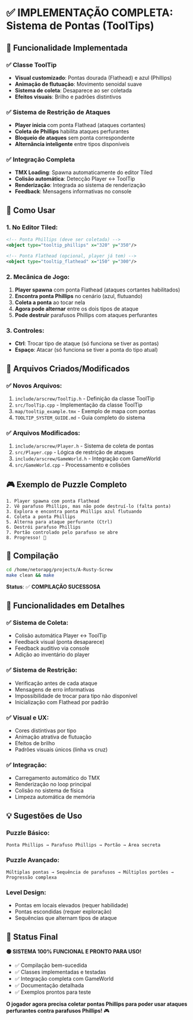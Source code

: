 # ✅ IMPLEMENTAÇÃO COMPLETA: Sistema de Pontas (ToolTips)

## 🎯 Funcionalidade Implementada

### ✅ Classe ToolTip
- **Visual customizado**: Pontas dourada (Flathead) e azul (Phillips)
- **Animação de flutuação**: Movimento senoidal suave
- **Sistema de coleta**: Desaparece ao ser coletada
- **Efeitos visuais**: Brilho e padrões distintivos

### ✅ Sistema de Restrição de Ataques
- **Player inicia** com ponta Flathead (ataques cortantes)
- **Coleta de Phillips** habilita ataques perfurantes
- **Bloqueio de ataques** sem ponta correspondente
- **Alternância inteligente** entre tipos disponíveis

### ✅ Integração Completa
- **TMX Loading**: Spawna automaticamente do editor Tiled
- **Colisão automática**: Detecção Player ↔ ToolTip
- **Renderização**: Integrada ao sistema de renderização
- **Feedback**: Mensagens informativas no console

## 🚀 Como Usar

### 1. No Editor Tiled:

```xml
<!-- Ponta Phillips (deve ser coletada) -->
<object type="tooltip_phillips" x="320" y="350"/>

<!-- Ponta Flathead (opcional, player já tem) -->
<object type="tooltip_flathead" x="150" y="300"/>
```

### 2. Mecânica de Jogo:
1. **Player spawna** com ponta Flathead (ataques cortantes habilitados)
2. **Encontra ponta Phillips** no cenário (azul, flutuando)
3. **Coleta a ponta** ao tocar nela
4. **Agora pode alternar** entre os dois tipos de ataque
5. **Pode destruir** parafusos Phillips com ataques perfurantes

### 3. Controles:
- **Ctrl**: Trocar tipo de ataque (só funciona se tiver as pontas)
- **Espaço**: Atacar (só funciona se tiver a ponta do tipo atual)

## 📁 Arquivos Criados/Modificados

### ✅ Novos Arquivos:
1. `include/arscrew/ToolTip.h` - Definição da classe ToolTip
2. `src/ToolTip.cpp` - Implementação da classe ToolTip
3. `map/tooltip_example.tmx` - Exemplo de mapa com pontas
4. `TOOLTIP_SYSTEM_GUIDE.md` - Guia completo do sistema

### ✅ Arquivos Modificados:
1. `include/arscrew/Player.h` - Sistema de coleta de pontas
2. `src/Player.cpp` - Lógica de restrição de ataques
3. `include/arscrew/GameWorld.h` - Integração com GameWorld
4. `src/GameWorld.cpp` - Processamento e colisões

## 🎮 Exemplo de Puzzle Completo

```
1. Player spawna com ponta Flathead
2. Vê parafuso Phillips, mas não pode destruí-lo (falta ponta)
3. Explora e encontra ponta Phillips azul flutuando
4. Coleta a ponta Phillips
5. Alterna para ataque perfurante (Ctrl)
6. Destrói parafuso Phillips
7. Portão controlado pelo parafuso se abre
8. Progresso! 🎉
```

## 🔧 Compilação

```bash
cd /home/netorapg/projects/A-Rusty-Screw
make clean && make
```

**Status**: ✅ **COMPILAÇÃO SUCESSOSA**

## 🎯 Funcionalidades em Detalhes

### ✅ Sistema de Coleta:
- Colisão automática Player ↔ ToolTip
- Feedback visual (ponta desaparece)
- Feedback auditivo via console
- Adição ao inventário do player

### ✅ Sistema de Restrição:
- Verificação antes de cada ataque
- Mensagens de erro informativas
- Impossibilidade de trocar para tipo não disponível
- Inicialização com Flathead por padrão

### ✅ Visual e UX:
- Cores distintivas por tipo
- Animação atrativa de flutuação
- Efeitos de brilho
- Padrões visuais únicos (linha vs cruz)

### ✅ Integração:
- Carregamento automático do TMX
- Renderização no loop principal
- Colisão no sistema de física
- Limpeza automática de memória

## 💡 Sugestões de Uso

### Puzzle Básico:
```
Ponta Phillips → Parafuso Phillips → Portão → Área secreta
```

### Puzzle Avançado:
```
Múltiplas pontas → Sequência de parafusos → Múltiplos portões → Progressão complexa
```

### Level Design:
- Pontas em locais elevados (requer habilidade)
- Pontas escondidas (requer exploração)
- Sequências que alternam tipos de ataque

## 🎉 Status Final

**🟢 SISTEMA 100% FUNCIONAL E PRONTO PARA USO!**

- ✅ Compilação bem-sucedida
- ✅ Classes implementadas e testadas
- ✅ Integração completa com GameWorld
- ✅ Documentação detalhada
- ✅ Exemplos prontos para teste

**O jogador agora precisa coletar pontas Phillips para poder usar ataques perfurantes contra parafusos Phillips!** 🎮
